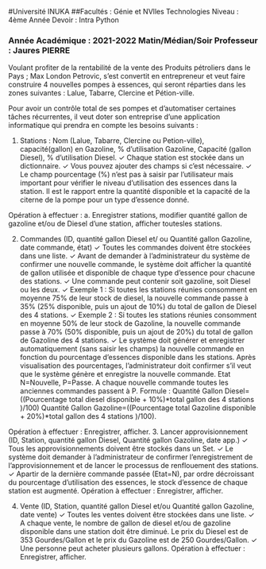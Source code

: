#Université INUKA
##Facultés : Génie et NVlles Technologies Niveau : 4ème Année Devoir : Intra Python
### Année Académique : 2021-2022 Matin/Médian/Soir Professeur : Jaures PIERRE


Voulant profiter de la rentabilité de la vente des Produits pétroliers dans le Pays ; Max London Petrovic, 
s’est convertit en entrepreneur et veut faire construire 4 nouvelles pompes à essences, qui seront
réparties dans les zones suivantes : Lalue, Tabarre, Clercine et Pétion-ville.

Pour avoir un contrôle total de ses pompes et d’automatiser certaines tâches récurrentes, il veut doter son
entreprise d’une application informatique qui prendra en compte les besoins suivants :

1. Stations :
Nom (Lalue, Tabarre, Clercine ou Petion-ville), capacité(gallon) en Gazoline, % d’utilisation Gazoline,
Capacité (gallon Diesel), % d’utilisation Diesel.
✓ Chaque station est stockée dans un dictionnaire.
✓ Vous pouvez ajouter des champs si c’est nécessaire.
✓ Le champ pourcentage (%) n’est pas à saisir par l’utilisateur mais important pour vérifier le niveau
d’utilisation des essences dans la station. Il est le rapport entre la quantité disponible et la capacité
de la citerne de la pompe pour un type d’essence donné.

Opération à effectuer :
a. Enregistrer stations, modifier quantité gallon de gazoline et/ou de Diesel d’une station, afficher toutesles
stations.

2. Commandes (ID, quantité gallon Diesel et/ ou Quantité gallon Gazoline, date commande, état)
✓ Toutes les commandes doivent être stockées dans une liste.
✓ Avant de demander à l’administrateur du système de confirmer une nouvelle commande, le système
doit afficher la quantité de gallon utilisée et disponible de chaque type d’essence pour chacune des
stations.
    ✓ Une commande peut contenir soit gazoline, soit Diesel ou les deux.
    ✓ Exemple 1 : Si toutes les stations réunies consomment en moyenne 75% de leur stock de diesel, la
    nouvelle commande passe à 35% (25% disponible, puis un ajout de 10%) du total de gallon de Diesel
    des 4 stations.
    ✓ Exemple 2 : Si toutes les stations réunies consomment en moyenne 50% de leur stock de Gazoline,
    la nouvelle commande passe à 70% (50% disponible, puis un ajout de 20%) du total de gallon de
    Gazoline des 4 stations.
    ✓ Le système doit générer et enregistrer automatiquement (sans saisir les champs) la nouvelle
    commande en fonction du pourcentage d’essences disponible dans les stations. Après visualisation
    des pourcentages, l’administrateur doit confirmer s’il veut que le système génère et enregistre la
    nouvelle commande.
     Etat N=Nouvelle, P=Passe. A chaque nouvelle commande toutes les anciennes commandes passent à P.
    Formule :
    Quantité Gallon Diesel=((Pourcentage total diesel disponible + 10%)*total gallon des 4 stations )/100)
     Quantité Gallon Gazoline=((Pourcentage total Gazoline disponible + 20%)*total gallon des 4 stations
    )/100).

 Opération à effectuer : Enregistrer, afficher.
3. Lancer approvisionnement (ID, Station, quantité gallon Diesel, Quantité gallon Gazoline, date app.)
✓ Tous les approvisionnements doivent être stockés dans un Set.
✓ Le système doit demander à l’administrateur de confirmer l’enregistrement de l’approvisionnement
et de lancer le processus de renflouement des stations.
✓ Apartir de la dernière commande passée (Etat=N), par ordre décroissant du pourcentage d’utilisation
des essences, le stock d’essence de chaque station est augmenté.
 Opération à effectuer : Enregistrer, afficher.


4. Vente (ID, Station, quantité gallon Diesel et/ou Quantité gallon Gazoline, date vente)
✓ Toutes les ventes doivent être stockées dans une liste.
✓ A chaque vente, le nombre de gallon de diesel et/ou de gazoline disponible dans une station doit être
diminué. Le prix du Diesel est de 353 Gourdes/Gallon et le prix du Gazoline est de 250
Gourdes/Gallon.
✓ Une personne peut acheter plusieurs gallons.
 Opération à effectuer : Enregistrer, afficher.